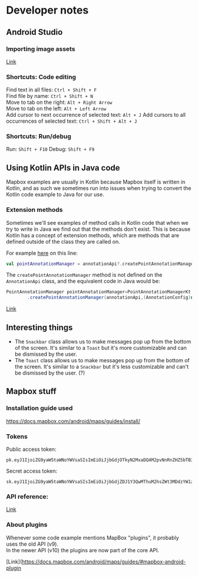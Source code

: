 # Developer notes

## Android Studio

### Importing image assets

[Link](https://stackoverflow.com/a/57330638)

### Shortcuts: Code editing

Find text in all files: `Ctrl + Shift + F`  
Find file by name: `Ctrl + Shift + N`  
Move to tab on the right: `Alt + Right Arrow`  
Move to tab on the left: `Alt + Left Arrow`  
Add cursor to next occurrence of selected text: `Alt + J`
Add cursors to all occurrences of selected text: `Ctrl + Shift + Alt + J`

### Shortcuts: Run/debug

Run: `Shift + F10`
Debug: `Shift + F9`

## Using Kotlin APIs in Java code

Mapbox examples are usually in Kotlin because Mapbox itself is written in Kotlin, and as such we
sometimes run into issues when trying to convert the Kotlin code example to Java for our use.

### Extension methods

Sometimes we'll see examples of method calls in Kotlin code that when we try to write in Java we
find out that the methods don't exist. This is because Kotlin has a concept of extension methods,
which are methods that are defined outside of the class they are called on.

For example [here](https://docs.mapbox.com/android/maps/examples/default-point-annotation/) on this
line:

```kotlin
val pointAnnotationManager = annotationApi?.createPointAnnotationManager(mapView!!)
```

The `createPointAnnotationManager` method is not defined on the `AnnotationApi` class, and the
equivalent code in Java would be:

```java
PointAnnotationManager pointAnnotationManager=PointAnnotationManagerKt
        .createPointAnnotationManager(annotationApi,(AnnotationConfig)null);
```

[Link](https://stackoverflow.com/a/28364983)

## Interesting things

- The `Snackbar` class allows us to make messages pop up from the bottom of the screen. It's
  similar to a `Toast` but it's more customizable and can be dismissed by the user.
- The `Toast` class allows us to make messages pop up from the bottom of the screen. It's similar
  to a `Snackbar` but it's less customizable and can't be dismissed by the user. (?)

## Mapbox stuff

### Installation guide used

https://docs.mapbox.com/android/maps/guides/install/

### Tokens

Public access token:
```
pk.eyJ1IjoiZG9yaW5taWNoYWVsaSIsImEiOiJjbGdjOTkyN2MxaDQ4M2pvNnRnZHZ5bTB3In0.MzwD06EklMmKoV2IAOH3xQ
```

Secret access token:
```
sk.eyJ1IjoiZG9yaW5taWNoYWVsaSIsImEiOiJjbGdjZDJ1Y3QwMThuM2hsZWt3MDdzYW1zIn0.fYflhkOpOYREpWdTXwP1CQ
```

### API reference:

[Link](https://docs.mapbox.com/android/maps/api/10.12.1/)

### About plugins

Whenever some code example mentions MapBox "plugins", it probably uses the old API (v9).  
In the newer API (v10) the plugins are now part of the core API.

[Link](https://docs.mapbox.com/android/maps/guides/#mapbox-android-plugin